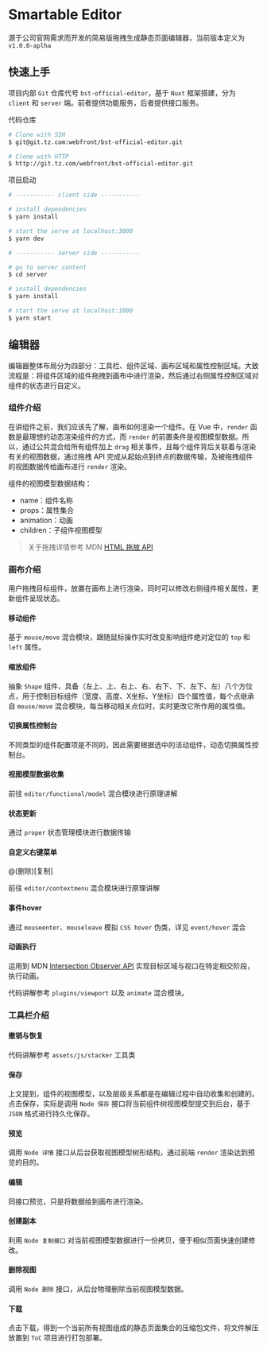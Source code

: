 # Smartable Editor

源于公司官网需求而开发的简易版拖拽生成静态页面编辑器，当前版本定义为 `v1.0.0-aplha`

## 快速上手

项目内部  `Git` 仓库代号 `bst-official-editor`，基于 `Nuxt` 框架搭建，分为 `client` 和 `server` 端。前者提供功能服务，后者提供接口服务。

代码仓库

```bash
# Clone with SSH
$ git@git.tz.com:webfront/bst-official-editor.git

# Clone with HTTP
$ http://git.tz.com/webfront/bst-official-editor.git
```

项目启动

```bash
# ----------- client side -----------

# install dependencies
$ yarn install

# start the serve at localhost:3000
$ yarn dev

# ----------- server side -----------

# go to server content
$ cd server

# install dependencies
$ yarn install

# start the serve at localhost:1000
$ yarn start
```

## 编辑器

编辑器整体布局分为四部分：工具栏、组件区域、画布区域和属性控制区域。大致流程是：将组件区域的组件拖拽到画布中进行渲染，然后通过右侧属性控制区域对组件的状态进行自定义。

### 组件介绍

在讲组件之前，我们应该先了解，画布如何渲染一个组件。在 Vue 中，`render` 函数是最理想的动态渲染组件的方式，而 `render` 的前置条件是视图模型数据。所以，通过公共混合给所有组件加上 `drag` 相关事件，且每个组件背后关联着与渲染有关的视图数据，通过拖拽 API 完成从起始点到终点的数据传输，及被拖拽组件的视图数据传给画布进行 `render` 渲染。

组件的视图模型数据结构：
- name：组件名称
- props：属性集合
- animation：动画
- children：子组件视图模型

> 关于拖拽详情参考 MDN [HTML 拖放 API](https://developer.mozilla.org/zh-CN/docs/Web/API/HTML_Drag_and_Drop_API)

### 画布介绍

用户拖拽目标组件，放置在画布上进行渲染，同时可以修改右侧组件相关属性，更新组件呈现状态。

#### 移动组件

基于 `mouse/move` 混合模块，跟随鼠标操作实时改变影响组件绝对定位的 `top` 和 `left` 属性。

#### 缩放组件

抽象 `Shape` 组件，具备（左上、上、右上、右、右下、下、左下、左）八个方位点，用于控制目标组件（宽度、高度、X坐标、Y坐标）四个属性值，每个点继承自 `mouse/move` 混合模块，每当移动相关点位时，实时更改它所作用的属性值。

#### 切换属性控制台

不同类型的组件配置项是不同的，因此需要根据选中的活动组件，动态切换属性控制台。

#### 视图模型数据收集

前往 `editor/functional/model` 混合模块进行原理讲解

#### 状态更新

通过 `proper` 状态管理模块进行数据传输

#### 自定义右键菜单

@(删除)[复制]

前往 `editor/contextmenu` 混合模块进行原理讲解

#### 事件hover

通过 `mouseenter`、`mouseleave` 模拟 `CSS hover` 伪类，详见 `event/hover` 混合

#### 动画执行

运用到 MDN [Intersection Observer API](https://developer.mozilla.org/zh-CN/docs/Web/API/Intersection_Observer_API) 实现目标区域与视口在特定相交阶段，执行动画。

代码讲解参考 `plugins/viewport` 以及 `animate` 混合模块。

### 工具栏介绍

#### 撤销与恢复

代码讲解参考 `assets/js/stacker` 工具类

#### 保存

上文提到，组件的视图模型，以及层级关系都是在编辑过程中自动收集和创建的。点击保存，实际是调用 `Node 保存` 接口将当前组件树视图模型提交到后台，基于 `JSON` 格式进行持久化保存。

#### 预览

调用 `Node 详情` 接口从后台获取视图模型树形结构，通过前端 `render` 渲染达到预览的目的。

#### 编辑

同接口预览，只是将数据给到画布进行渲染。

#### 创建副本

利用 `Node 复制接口` 对当前视图模型数据进行一份拷贝，便于相似页面快速创建修改。

#### 删除视图

调用 `Node 删除` 接口，从后台物理删除当前视图模型数据。

#### 下载

点击下载，得到一个当前所有视图组成的静态页面集合的压缩包文件，将文件解压放置到 `ToC` 项目进行打包部署。